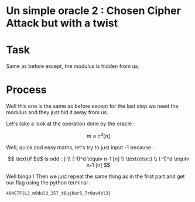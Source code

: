 # Un simple oracle 2 : Chosen Cipher Attack but with a twist

# Task

Same as before except, the modulus is hidden from us.

# Process

Well this one is the same as before except for the last step we need the modulus and they just hid it away from us.

Let's take a look at the operation done by the oracle :

$$ m \equiv c^d[n] $$

Well, quick and easy maths, let's try to just input -1 because : 

$$ \text{if $d$ is odd : } \\ (-1)^d \equiv n-1  [n] \\
\text{else:} \\ (-1)^d \equiv n-1  [n] 
$$

Well bingo ! Then we just repeat the same thing as in the first part and get our flag using the python terminal :
```
404CTF{L3_m0dul3_357_t0uj0ur5_7r0uv4bl3}
```
